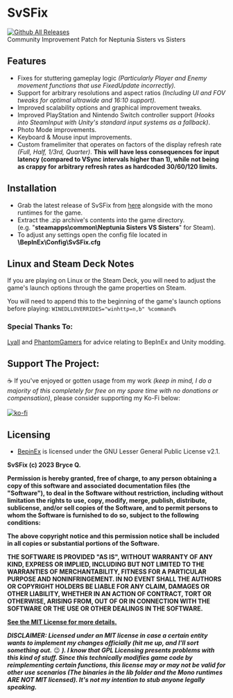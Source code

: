# SvSFix
[![Github All Releases](https://img.shields.io/github/downloads/KingKrouch/SvSFix/total.svg)]()
<br>Community Improvement Patch for Neptunia Sisters vs Sisters

## Features
- Fixes for stuttering gameplay logic _(Particularly Player and Enemy movement functions that use FixedUpdate incorrectly)._
- Support for arbitrary resolutions and aspect ratios _(Including UI and FOV tweaks for optimal ultrawide and 16:10 support)._
- Improved scalability options and graphical improvement tweaks.
- Improved PlayStation and Nintendo Switch controller support _(Hooks into SteamInput with Unity's standard input systems as a fallback)_.
- Photo Mode improvements.
- Keyboard & Mouse input improvements.
- Custom framelimiter that operates on factors of the display refresh rate _(Full, Half, 1/3rd, Quarter)_. **This will have less consequences for input latency (compared to VSync intervals higher than 1), while not being as crappy for arbitrary refresh rates as hardcoded 30/60/120 limits.**


## Installation
- Grab the latest release of SvSFix from [here](https://github.com/KingKrouch/SvSFix/releases) alongside with the mono runtimes for the game.
- Extract the .zip archive's contents into the game directory.<br />(e.g. "**steamapps\common\Neptunia Sisters VS Sisters**" for Steam).
- To adjust any settings open the config file located in **\BepInEx\Config\SvSFix.cfg**

## Linux and Steam Deck Notes
If you are playing on Linux or the Steam Deck, you will need to adjust the game's launch options through the game properties on Steam.

You will need to append this to the beginning of the game's launch options before playing: ```WINEDLLOVERRIDES="winhttp=n,b" %command%```

### Special Thanks To:
[Lyall](https://github.com/Lyall) and [PhantomGamers](https://github.com/PhantomGamers) for advice relating to BepInEx and Unity modding.

## Support The Project:
☕ If you've enjoyed or gotten usage from my work *(keep in mind, I do a majority of this completely for free on my spare time with no donations or compensation)*, please consider supporting my Ko-Fi below:
<br><br>[![ko-fi](https://ko-fi.com/img/githubbutton_sm.svg)](https://ko-fi.com/kingkrouch)

## Licensing
- [BepinEx](https://github.com/BepInEx/BepInEx) is licensed under the GNU Lesser General Public License v2.1.

**SvSFix (c) 2023 Bryce Q.**

**Permission is hereby granted, free of charge, to any person obtaining a copy
of this software and associated documentation files (the "Software"), to deal
in the Software without restriction, including without limitation the rights
to use, copy, modify, merge, publish, distribute, sublicense, and/or sell
copies of the Software, and to permit persons to whom the Software is
furnished to do so, subject to the following conditions:**

**The above copyright notice and this permission notice shall be included in all
copies or substantial portions of the Software.**

**THE SOFTWARE IS PROVIDED "AS IS", WITHOUT WARRANTY OF ANY KIND, EXPRESS OR
IMPLIED, INCLUDING BUT NOT LIMITED TO THE WARRANTIES OF MERCHANTABILITY,
FITNESS FOR A PARTICULAR PURPOSE AND NONINFRINGEMENT. IN NO EVENT SHALL THE
AUTHORS OR COPYRIGHT HOLDERS BE LIABLE FOR ANY CLAIM, DAMAGES OR OTHER
LIABILITY, WHETHER IN AN ACTION OF CONTRACT, TORT OR OTHERWISE, ARISING FROM,
OUT OF OR IN CONNECTION WITH THE SOFTWARE OR THE USE OR OTHER DEALINGS IN THE
SOFTWARE.**

**[See the MIT License for more details.](https://github.com/KingKrouch/SvSFix/blob/main/LICENSE)**

_**DISCLAIMER: Licensed under an MIT license in case a certain entity wants to implement my changes officially (hit me up, and I'll sort something out.**_ 😉 _**). I know that GPL Licensing presents problems with this kind of stuff. Since this technically modifies game code by reimplementing certain functions, this license may or may not be valid for other use scenarios (The binaries in the lib folder and the Mono runtimes ARE NOT MIT licensed). It's not my intention to stub anyone legally speaking.**_
